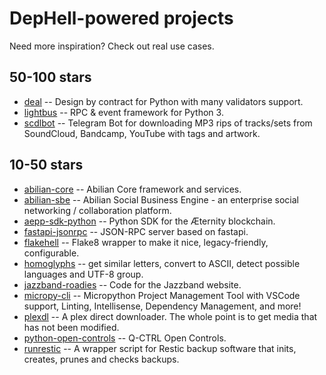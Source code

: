 # DepHell-powered projects

Need more inspiration? Check out real use cases.

## 50-100 stars

+ [deal](https://github.com/life4/deal) -- Design by contract for Python with many validators support.
+ [lightbus](https://github.com/adamcharnock/lightbus) -- RPC & event framework for Python 3.
+ [scdlbot](https://github.com/gpchelkin/scdlbot) -- Telegram Bot for downloading MP3 rips of tracks/sets from SoundCloud, Bandcamp, YouTube with tags and artwork.

## 10-50 stars

+ [abilian-core](https://github.com/abilian/abilian-core) -- Abilian Core framework and services.
+ [abilian-sbe](https://github.com/abilian/abilian-sbe) -- Abilian Social Business Engine - an enterprise social networking / collaboration platform.
+ [aepp-sdk-python](https://github.com/aeternity/aepp-sdk-python) -- Python SDK for the Æternity blockchain.
+ [fastapi-jsonrpc](https://github.com/smagafurov/fastapi-jsonrpc) -- JSON-RPC server based on fastapi.
+ [flakehell](https://github.com/life4/flakehell) -- Flake8 wrapper to make it nice, legacy-friendly, configurable.
+ [homoglyphs](https://github.com/life4/homoglyphs) -- get similar letters, convert to ASCII, detect possible languages and UTF-8 group.
+ [jazzband-roadies](https://github.com/jazzband-roadies/website) -- Code for the Jazzband website.
+ [micropy-cli](https://github.com/BradenM/micropy-cli) -- Micropython Project Management Tool with VSCode support, Linting, Intellisense, Dependency Management, and more!
+ [plexdl](https://github.com/danielhoherd/plexdl) -- A plex direct downloader. The whole point is to get media that has not been modified.
+ [python-open-controls](https://github.com/qctrl/python-open-controls) -- Q-CTRL Open Controls.
+ [runrestic](https://github.com/andreasnuesslein/runrestic) -- A wrapper script for Restic backup software that inits, creates, prunes and checks backups.
